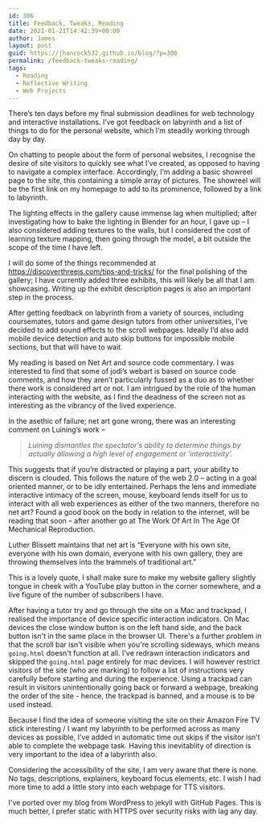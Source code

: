 ```yaml
---
id: 306
title: Feedback, Tweaks, Reading
date: 2021-01-21T14:42:39+00:00
author: James
layout: post
guid: https://jhancock532.github.io/blog/?p=306
permalink: /feedback-tweaks-reading/
tags:
  - Reading
  - Reflective Writing
  - Web Projects
---
```

There&#8217;s ten days before my final submission deadlines for web technology and interactive installations. I&#8217;ve got feedback on labyrinth and a list of things to do for the personal website, which I&#8217;m steadily working through day by day.

On chatting to people about the form of personal websites, I recognise the desire of site visitors to quickly see what I&#8217;ve created, as opposed to having to navigate a complex interface. Accordingly, I&#8217;m adding a basic showreel page to the site, this containing a simple array of pictures. The showreel will be the first link on my homepage to add to its prominence, followed by a link to labyrinth.

The lighting effects in the gallery cause immense lag when multiplied; after investigating how to bake the lighting in Blender for an hour, I gave up &#8211; I also considered adding textures to the walls, but I considered the cost of learning texture mapping, then going through the model, a bit outside the scope of the time I have left.

I will do some of the things recommended at <https://discoverthreejs.com/tips-and-tricks/> for the final polishing of the gallery; I have currently added three exhibits, this will likely be all that I am showcasing. Writing up the exhibit description pages is also an important step in the process.

After getting feedback on labyrinth from a variety of sources, including coursemates, tutors and game design tutors from other universities, I&#8217;ve decided to add sound effects to the scroll webpages. Ideally I&#8217;d also add mobile device detection and auto skip buttons for impossible mobile sections, but that will have to wait.

My reading is based on Net Art and source code commentary. I was interested to find that some of jodi&#8217;s webart is based on source code comments, and how they aren&#8217;t particularly fussed as a duo as to whether there work is considered art or not. I am intrigued by the role of the human interacting with the website, as I find the deadness of the screen not as interesting as the vibrancy of the lived experience.

In the asethic of failure; net art gone wrong, there was an interesting comment on Luining&#8217;s work &#8211;

<blockquote class="wp-block-quote">
  <p>
    <em>Luining dismantles the spectator&#8217;s ability to determine things by actually allowing a high level of engagement or &#8216;interactivity&#8217;.</em>
  </p>
</blockquote>

This suggests that if you&#8217;re distracted or playing a part, your ability to discern is clouded. This follows the nature of the web 2.0 &#8211; acting in a goal oriented manner, or to be idly entertained. Perhaps the lens and immediate interactive intimacy of the screen, mouse, keyboard lends itself for us to interact with all web experiences as either of the two manners, therefore no net art? Found a good book on the body in relation to the internet, will be reading that soon &#8211; after another go at The Work Of Art In The Age Of Mechanical Reproduction.

Luther Blissett maintains that net art is &#8220;Everyone with his own site, everyone with his own domain, everyone with his own gallery, they are throwing themselves into the trammels of traditional art.&#8221;

This is a lovely quote, I shall make sure to make my website gallery slightly tongue in cheek with a YouTube play button in the corner somewhere, and a live figure of the number of subscribers I have.

After having a tutor try and go through the site on a Mac and trackpad, I realised the importance of device specific interaction indicators. On Mac devices the close window button is on the left hand side, and the back button isn't in the same place in the browser UI. There's a further problem in that the scroll bar isn't visible when you're scrolling sideways, which means `going.html` doesn't function at all. I've redrawn interaction indicators and skipped the `going.html` page entirely for mac devices. I will however restrict visitors of the site (who are marking) to follow a list of instructions very carefully before starting and during the experience. Using a trackpad can result in visitors unintentionally going back or forward a webpage, breaking the order of the site - hence, the trackpad is banned, and a mouse is to be used instead.

Because I find the idea of someone visiting the site on their Amazon Fire TV stick interesting / I want my labyrinth to be performed across as many devices as possible, I've added in automatic time out skips if the visitor isn't able to complete the webpage task. Having this inevitablity of direction is very important to the idea of a labyrinth also.

Considering the accessibility of the site, I am very aware that there is none. No tags, descriptions, explainers, keyboard focus elements, etc. I wish I had more time to add a little story into each webpage for TTS visitors.

I've ported over my blog from WordPress to jekyll with GitHub Pages. This is much better, I prefer static with HTTPS over security risks with lag any day.


